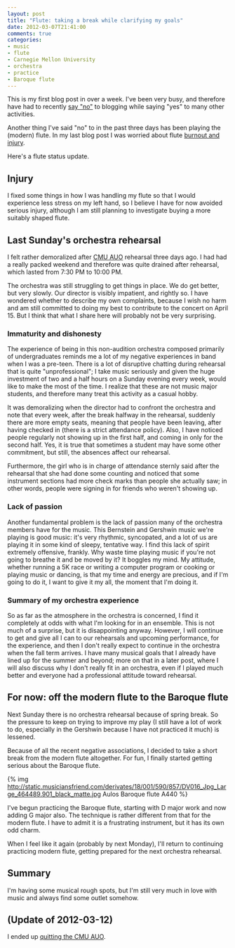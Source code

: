 ```yaml
---
layout: post
title: "Flute: taking a break while clarifying my goals"
date: 2012-03-07T21:41:00
comments: true
categories:
- music
- flute
- Carnegie Mellon University
- orchestra
- practice
- Baroque flute
---
```

This is my first blog post in over a week. I've been very busy, and therefore have had to recently [say "no"](/blog/2012/02/23/saying-no-in-order-to-say-yes/) to blogging while saying "yes" to many other activities.

Another thing I've said "no" to in the past three days has been playing the (modern) flute. In my last blog post I was worried about flute [burnout and injury](/blog/2012/02/27/flute-practice-dealing-with-burnout-and-injury).

Here's a flute status update.

<!--more-->

## Injury

I fixed some things in how I was handling my flute so that I would experience less stress on my left hand, so I believe I have for now avoided serious injury, although I am still planning to investigate buying a more suitably shaped flute.

## Last Sunday's orchestra rehearsal

I felt rather demoralized after [CMU AUO](http://www.andrew.cmu.edu/user/auo/) rehearsal three days ago. I had had a really packed weekend and therefore was quite drained after rehearsal, which lasted from 7:30 PM to 10:00 PM.

The orchestra was still struggling to get things in place. We do get better, but very slowly. Our director is visibly impatient, and rightly so. I have wondered whether to describe my own complaints, because I wish no harm and am still committed to doing my best to contribute to the concert on April 15. But I think that what I share here will probably not be very surprising.

### Immaturity and dishonesty

The experience of being in this non-audition orchestra composed primarily of undergraduates reminds me a lot of my negative experiences in band when I was a pre-teen. There is a lot of disruptive chatting during rehearsal that is quite "unprofessional"; I take music seriously and given the huge investment of two and a half hours on a Sunday evening every week, would like to make the most of the time. I realize that these are not music major students, and therefore many treat this activity as a casual hobby.

It was demoralizing when the director had to confront the orchestra and note that every week, after the break halfway in the rehearsal, suddenly there are more empty seats, meaning that people have been leaving, after having checked in (there is a strict attendance policy). Also, I have noticed people regularly not showing up in the first half, and coming in only for the second half. Yes, it is true that sometimes a student may have some other commitment, but still, the absences affect our rehearsal.

Furthermore, the girl who is in charge of attendance sternly said after the rehearsal that she had done some counting and noticed that some instrument sections had more check marks than people she actually saw; in other words, people were signing in for friends who weren't showing up.

### Lack of passion

Another fundamental problem is the lack of passion many of the orchestra members have for the music. This Bernstein and Gershwin music we're playing is good music: it's very rhythmic, syncopated, and a lot of us are playing it in some kind of sleepy, tentative way. I find this lack of spirit extremely offensive, frankly. Why waste time playing music if you're not going to breathe it and be moved by it? It boggles my mind. My attitude, whether running a 5K race or writing a computer program or cooking or playing music or dancing, is that my time and energy are precious, and if I'm going to do it, I want to give it my all, the moment that I'm doing it.

### Summary of my orchestra experience

So as far as the atmosphere in the orchestra is concerned, I find it completely at odds with what I'm looking for in an ensemble. This is not much of a surprise, but it is disappointing anyway. However, I will continue to get and give all I can to our rehearsals and upcoming performance, for the experience, and then I don't really expect to continue in the orchestra when the fall term arrives. I have many musical goals that I already have lined up for the summer and beyond; more on that in a later post, where I will also discuss why I don't really fit in an orchestra, even if I played much better and everyone had a professional attitude toward rehearsal.

## For now: off the modern flute to the Baroque flute

Next Sunday there is no orchestra rehearsal because of spring break. So the pressure to keep on trying to improve my play (I still have a lot of work to do, especially in the Gershwin because I have not practiced it much) is lessened.

Because of all the recent negative associations, I decided to take a short break from the modern flute altogether. For fun, I finally started getting serious about the Baroque flute.

{% img http://static.musiciansfriend.com/derivates/18/001/590/857/DV016_Jpg_Large_464489.901_black_matte.jpg Aulos Baroque flute A440 %}

I've begun practicing the Baroque flute, starting with D major work and now adding G major also. The technique is rather different from that for the modern flute. I have to admit it is a frustrating instrument, but it has its own odd charm.

When I feel like it again (probably by next Monday), I'll return to continuing practicing modern flute, getting prepared for the next orchestra rehearsal.

## Summary

I'm having some musical rough spots, but I'm still very much in love with music and always find some outlet somehow.

## (Update of 2012-03-12)

I ended up [quitting the CMU AUO](/blog/2012/03/12/quitting-the-cmu-all-university-orchestra-one-of-the-hardest-decisions-in-my-life/).